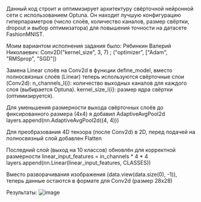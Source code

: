 Данный код строит и оптимизирует архитектуру свёрточной нейронной сети с использованием Optuna. Он находит лучшую конфигурацию гиперпараметров (число слоёв, количество каналов, размер свёртки, dropout и выбор оптимизатора) для повышения точности на датасете FashionMNIST.

Моим вариантом исполнения задания было: 
Рябинкин Валерий Николаевич:	Conv2D("kernel_size", 3, 7) ; ("optimizer", ["Adam", "RMSprop", "SGD"])

Замена Linear слоёв на Conv2d в функции define_model, вместо полносвязных слоёв (Linear) теперь используются свёрточные слои (Conv2d):
n_channels_l{i}: количество выходных каналов для каждого слоя (выбирается Optuna).
kernel_size_l{i}: размер ядра свёртки (оптимизируется).

Для уменьшения размерности выхода свёрточных слоёв до фиксированного размера (4x4) я добавил AdaptiveAvgPool2d
layers.append(nn.AdaptiveAvgPool2d((4, 4)))

Для преобразования 4D тензора (после Conv2d) в 2D, перед подачей на полносвязный слой добавлен Flatten

Последний слой (выход на 10 классов) обновлён для корректной размерности
linear_input_features = in_channels * 4 * 4
layers.append(nn.Linear(linear_input_features, CLASSES))

Вместо разворачивания изображения (data.view(data.size(0), -1)), теперь данные остаются в формате для Conv2d (размер 28x28)

Результаты:
![image](https://github.com/user-attachments/assets/04e7678a-9aca-40a4-82b4-997a7a6fb6b7)
